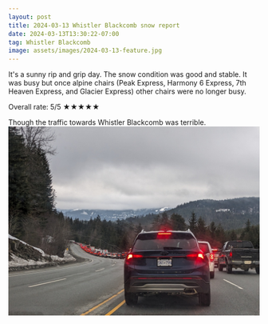 ```yaml
---
layout: post
title: 2024-03-13 Whistler Blackcomb snow report
date: 2024-03-13T13:30:22-07:00
tag: Whistler Blackcomb
image: assets/images/2024-03-13-feature.jpg
---
```


It's a sunny rip and grip day. The snow condition was good and stable. It was busy but once alpine chairs (Peak Express, Harmony 6 Express, 7th Heaven Express, and Glacier Express) other chairs were no longer busy.

Overall rate: 5/5 ★★★★★

Though the traffic towards Whistler Blackcomb was terrible.
![](/assets/images/2024-03-13-traffic.jpg)
